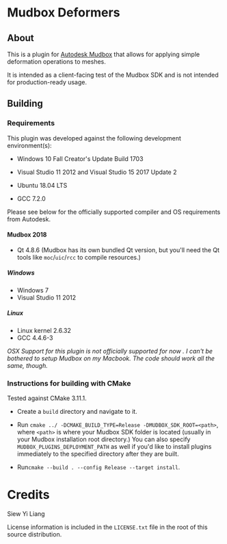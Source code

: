 # Mudbox Deformers

## About

This is a plugin for [Autodesk Mudbox](https://www.autodesk.com/products/mudbox/overview)
that allows for applying simple deformation operations to meshes.

It is intended as a client-facing test of the Mudbox SDK and is not intended for
production-ready usage.


## Building

### Requirements

This plugin was developed against the following development environment(s):

* Windows 10 Fall Creator's Update Build 1703
* Visual Studio 11 2012 and Visual Studio 15 2017 Update 2

* Ubuntu 18.04 LTS
* GCC 7.2.0 

Please see below for the officially supported compiler and OS requirements from Autodesk.

#### Mudbox 2018

* Qt 4.8.6 (Mudbox has its own bundled Qt version, but you'll need the Qt tools
  like ``moc``/``uic``/``rcc`` to compile resources.)

##### Windows

* Windows 7
* Visual Studio 11 2012

##### Linux

* Linux kernel 2.6.32
* GCC 4.4.6-3

*OSX Support for this plugin is not officially supported for now . I can't be
bothered to setup Mudbox on my Macbook. The code should work all the same,
though.*


### Instructions for building with CMake

Tested against CMake 3.11.1.

* Create a ``build`` directory and navigate to it.

* Run ``cmake ../ -DCMAKE_BUILD_TYPE=Release -DMUDBOX_SDK_ROOT=<path>``, where
  ``<path>`` is where your Mudbox SDK folder is located (usually in your Mudbox
  installation root directory.) You can also specify ``MUDBOX_PLUGINS_DEPLOYMENT_PATH``
  as well if you'd like to install plugins immediately to the specified directory
  after they are built.

* Run``cmake --build . --config Release --target install``. 


# Credits

Siew Yi Liang

License information is included in the ``LICENSE.txt`` file in the root of this
source distribution.
